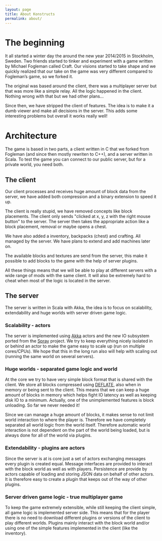 ```yaml
---
layout: page
title: About Konstructs
permalink: about/
---
```


# The beginning

It all started a winter day the around the new year 2014/2015 in Stockholm, Sweden.
Two friends started to tinker and experiment with a game written by
Michael Fogleman called Craft. Our visions started to take shape and we
quickly realized that our take on the game was very different compared to
Fogleman’s game, so we forked it.

The original was based around the client, there was a multiplayer server
but that was more like a simple relay. All the logic happened in the client.
Nothing wrong with that but we had other plans...

Since then, we have stripped the client of features. The idea is to make it
a dumb viewer and make all decisions in the server. This adds some interesting
problems but overall it works really well!

# Architecture

The game is based in two parts, a client written in C that we forked from
Fogleman (and since then mostly rewriten to C++), and a server written in Scala. To test the game you can connect to our public server, but for a private world, you need both.

## The client

Our client processes and receives huge amount of block data from the server,
we have added both compression and a binary extension to speed it up.

The client is really stupid, we have removed concepts like block placements.
The client only sends "clicked at x, y, z with the right mouse button" to the
server. The server then takes the appropriate action like a block placement,
removal or maybe opens a chest.

We have also added a inventory, backpacks (chest) and crafting.
All managed by the server. We have plans to extend and add machines later on.

The available blocks and textures are send from the server, this make it possible to add blocks to the game with the help of server plugins.

All these things means that we will be able to play at different servers with
a wide range of mods with the same client. It will also be extremely hard to
cheat when most of the logic is located in the server.

## The server

The server is written in Scala with Akka, the idea is to focus on scalability,
extendability and huge worlds with server driven game logic.

### Scalability - actors

The server is implemented using [Akka](http://akka.io/) actors and the new IO subsystem ported from the [Spray](http://spray.io/) project. We try to keep everything nicely isolated in or behind an actor to make the game easy to scale up (run on multiple cores/CPUs). We hope that this in the long run also will help with scaling out (running the same world on several servers).

### Huge worlds - separated game logic and world

At the core we try to have very simple block format that is shared with the client. We store all blocks compressed using [DEFLATE](http://en.wikipedia.org/wiki/DEFLATE), also when in memory or being sent to the client. This means that we can keep a huge amount of blocks in memory which helps fight IO latency as well as keeping disk IO to a minimum. Actually, one of the unimplemented features is block unloading. So far we never needed it!

Since we can manage a huge amount of blocks, it makes sense to not limit world interaction to where the player is. Therefore we have completely separated all world logic from the world itself. Therefore automatic world interaction is not dependent on the part of the world being loaded, but is always done for all of the world via plugins.

### Extendability - plugins are actors

Since the server is at is core just a set of actors exchanging messages every plugin is created equal. Message interfaces are provided to interact with the block world as well as with players. Persistence are provide by actors capable of loading and storing JSON data on behalf of other actors. It is therefore easy to create a plugin that keeps out of the way of other plugins.

### Server driven game logic - true multiplayer game

To keep the game extremely extensible, while still keeping the client simple, all game logic is implemented server side. This means that for the player there is no need to download different plugins or versions of the client to play different worlds. Plugins mainly interact with the block world and/or using one of the simple features implemented in the client (like the inventory).
